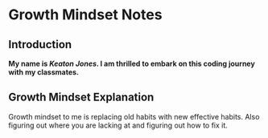 # Growth Mindset Notes

## Introduction 
**My name is _Keaton Jones_. 
I am thrilled to embark on this coding 
journey with my classmates.**

## Growth Mindset Explanation
Growth mindset to me is replacing old habits
with new effective habits. Also figuring out 
where you are lacking at and figuring out how to fix it.
